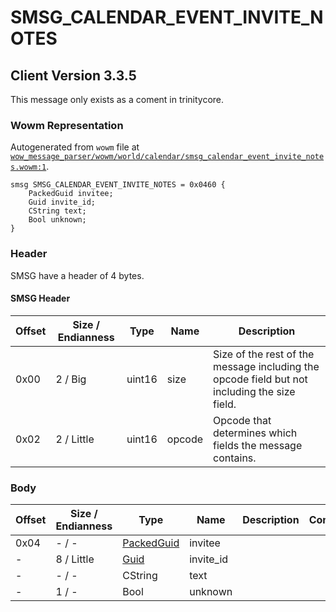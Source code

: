 # SMSG_CALENDAR_EVENT_INVITE_NOTES

## Client Version 3.3.5

This message only exists as a coment in trinitycore.

### Wowm Representation

Autogenerated from `wowm` file at [`wow_message_parser/wowm/world/calendar/smsg_calendar_event_invite_notes.wowm:1`](https://github.com/gtker/wow_messages/tree/main/wow_message_parser/wowm/world/calendar/smsg_calendar_event_invite_notes.wowm#L1).
```rust,ignore
smsg SMSG_CALENDAR_EVENT_INVITE_NOTES = 0x0460 {
    PackedGuid invitee;
    Guid invite_id;
    CString text;
    Bool unknown;
}
```
### Header

SMSG have a header of 4 bytes.

#### SMSG Header

| Offset | Size / Endianness | Type   | Name   | Description |
| ------ | ----------------- | ------ | ------ | ----------- |
| 0x00   | 2 / Big           | uint16 | size   | Size of the rest of the message including the opcode field but not including the size field.|
| 0x02   | 2 / Little        | uint16 | opcode | Opcode that determines which fields the message contains.|

### Body

| Offset | Size / Endianness | Type | Name | Description | Comment |
| ------ | ----------------- | ---- | ---- | ----------- | ------- |
| 0x04 | - / - | [PackedGuid](../spec/packed-guid.md) | invitee |  |  |
| - | 8 / Little | [Guid](../spec/packed-guid.md) | invite_id |  |  |
| - | - / - | CString | text |  |  |
| - | 1 / - | Bool | unknown |  |  |

